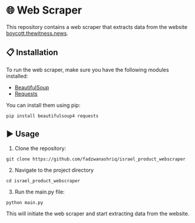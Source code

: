 # 🌐 Web Scraper

This repository contains a web scraper that extracts data from the website [boycott.thewitness.news](https://boycott.thewitness.news).

## 📋 Installation

To run the web scraper, make sure you have the following modules installed:

- [BeautifulSoup](https://pypi.org/project/beautifulsoup4/)
- [Requests](https://pypi.org/project/requests/)

You can install them using pip:
```
pip install beautifulsoup4 requests
```

## ▶️ Usage

1. Clone the repository:
```
git clone https://github.com/fadzwanashriq/israel_product_webscraper
```
2. Navigate to the project directory
```
cd israel_product_webscraper
```
3. Run the main.py file:
```
python main.py
```

This will initiate the web scraper and start extracting data from the website.